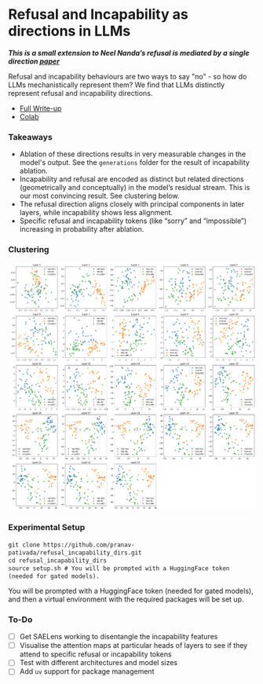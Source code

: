# Refusal and Incapability as directions in LLMs

***This is a small extension to Neel Nanda’s refusal is mediated by a single direction [paper](https://arxiv.org/abs/2406.11717)***

Refusal and incapability behaviours are two ways to say "no" - so how do LLMs mechanistically represent them? We find that LLMs distinctly represent refusal and incapability directions. 
 - [Full Write-up](https://pranav-pativada.github.io/blog/refusal-and-incapability/)
 - [Colab](https://colab.research.google.com/drive/19BhrvOVTvWJHFzbMyBIothJXY1KaVKbD?authuser=1#scrollTo=0plQyu2J5yfl)

### Takeaways
 - Ablation of these directions results in very measurable changes in the model's output. See the `generations` folder for the result of incapability ablation.
 - Incapability and refusal are encoded as distinct but related directions (geometrically and conceptually) in the model’s residual stream. This is our most convincing result. See clustering below.
 - The refusal direction aligns closely with principal components in later layers, while incapability shows less alignment.
 - Specific refusal and incapability tokens (like “sorry” and “impossible”) increasing in probability after ablation.

### Clustering
![PCA](pca.png)


### Experimental Setup
```
git clone https://github.com/pranav-pativada/refusal_incapability_dirs.git
cd refusal_incapability_dirs
source setup.sh # You will be prompted with a HuggingFace token (needed for gated models). 
```
You will be prompted with a HuggingFace token (needed for gated models), and then a virtual environment 
with the required packages will be set up.

### To-Do
 - [ ] Get SAELens working to disentangle the incapability features
 - [ ] Visualise the attention maps at particular heads of layers to see if they attend to specific refusal or incapability tokens
 - [ ] Test with different architectures and model sizes
 - [ ] Add `uv` support for package management